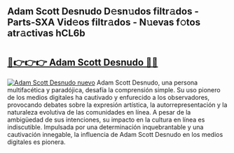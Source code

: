 ## Adam Scott Desnudo D𝚎sn𝚞dos filtr𝚊dos - Parts-SXA Vid𝚎os filtr𝚊dos - N𝚞evas f𝚘tos atr𝚊ctivas hCL6b

# <h2><a href="http://mb8ubc1.tromn.icu/?c=Adam+Scott+Desnudo">🔗👉👉👉 Adam Scott Desnudo 🔗🔗</a></h2>

[![Adam Scott Desnudo nuevo](https://i.imgur.com/pEAQMta.gif)](http://mb8ubc1.tromn.icu/?c=Adam+Scott+Desnudo)
Adam Scott Desnudo, una persona multifacética y paradójica, desafía la comprensión simple. Su uso pionero de los medios digitales ha cautivado y enfurecido a los observadores, provocando debates sobre la expresión artística, la autorrepresentación y la naturaleza evolutiva de las comunidades en línea. A pesar de la ambigüedad de sus intenciones, su impacto en la cultura en línea es indiscutible. Impulsada por una determinación inquebrantable y una cautivación innegable, la influencia de Adam Scott Desnudo en los medios digitales es pionera.
